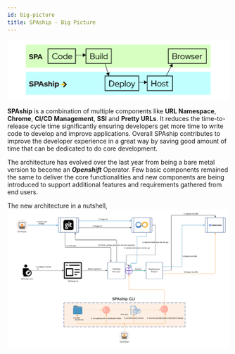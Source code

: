 ```yaml
---
id: big-picture
title: SPAship - Big Picture
---
```


![SPA](spa.png)

**SPAship** is a combination of multiple components like **URL Namespace**, **Chrome**, **CI/CD Management**, **SSI** and **Pretty URLs**. It reduces the time-to-release cycle time significantly ensuring developers get more time to write code to develop and improve applications.  Overall SPAship contributes to improve the developer experience in a great way by saving good amount of time that can be dedicated to do core development.

The architecture has evolved over the last year from being a bare metal version to become an ***Openshift*** Operator. Few basic components remained the same to deliver the core functionalities and new components are being introduced to support additional features and requirements gathered from end users. 

The new architecture in a nutshell, 
![Architecture](architecture.png)